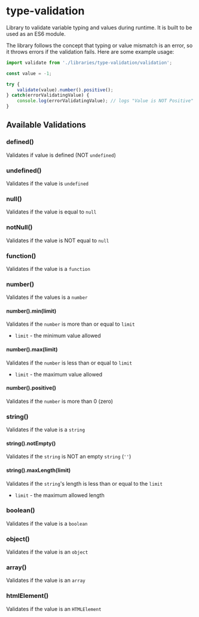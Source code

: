 # type-validation

Library to validate variable typing and values during runtime. It is built to be used as an ES6 module.

The library follows the concept that typing or value mismatch is an error, so it throws errors if the validation fails. Here are some example usage:

```javascript
import validate from './libraries/type-validation/validation';

const value = -1;

try {
    validate(value).number().positive();
} catch(errorValidatingValue) {
    console.log(errorValidatingValue); // logs "Value is NOT Positive"
}
```

## Available Validations

### defined()
Validates if value is defined (NOT `undefined`)

### undefined()
Validates if the value is `undefined`

### null()
Validates if the value is equal to `null`

### notNull()
Validates if the value is NOT equal to `null`

### function()
Validates if the value is a `function`

### number()
Validates if the values is a `number`

#### number().min(limit)
Validates if the `number` is more than or equal to `limit`
- `limit` - the minimum value allowed

#### number().max(limit)
Validates if the `number` is less than or equal to `limit`
- `limit` - the maximum value allowed

#### number().positive()
Validates if the `number` is more than 0 (zero)

### string()
Validates if the value is a `string`

#### string().notEmpty()
Validates if the `string` is NOT an empty `string` (`''`)

#### string().maxLength(limit)
Validates if the `string`'s length is less than or equal to the `limit`
- `limit` - the maximum allowed length

### boolean()
Validates if the value is a `boolean`

### object()
Validates if the value is an `object`

### array()
Validates if the value is an `array`

### htmlElement()
Validates if the value is an `HTMLElement`
